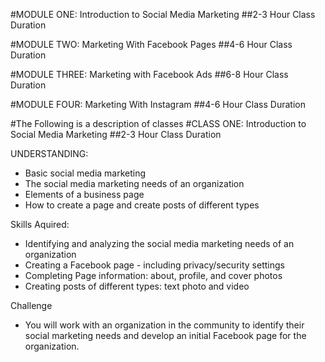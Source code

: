 #MODULE ONE: Introduction to Social Media Marketing
##2-3 Hour Class Duration

#MODULE TWO: Marketing With Facebook Pages
##4-6 Hour Class Duration

#MODULE THREE: Marketing with Facebook Ads
##6-8 Hour Class Duration

#MODULE FOUR: Marketing With Instagram
##4-6 Hour Class Duration




#The Following is a description of classes
#CLASS ONE: Introduction to Social Media Marketing
##2-3 Hour Class Duration

UNDERSTANDING:
- Basic social media marketing
- The social media marketing needs of an organization
- Elements of a business page
- How to create a page and create posts of different types

Skills Aquired:
- Identifying and analyzing the social media marketing needs of an organization
- Creating a Facebook page - including privacy/security settings
- Completing Page information: about, profile, and cover photos
- Creating posts of different types: text photo and video

Challenge
- You will work with an organization in the community to identify their social marketing needs and develop an initial Facebook page for the organization.
